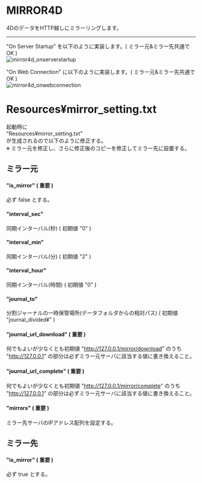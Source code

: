 # MIRROR4D
4DのデータをHTTP越しにミラーリングします。
***
"On Server Startup" を以下のように実装します。( ミラー元&ミラー先共通でOK )  
![mirror4d_onserverstartup](https://user-images.githubusercontent.com/4927926/201840456-a8a2825e-ba99-4746-af95-9976270434dc.png)

"On Web Connection" に以下のように実装します。( ミラー元&ミラー先共通でOK )  
![mirror4d_onwebconnection](https://user-images.githubusercontent.com/4927926/201840484-8fe6ab20-80cf-4c73-888e-a765dd175f3f.png)

# Resources&yen;mirror_setting.txt
起動時に  
"Resources&yen;mirror_setting.txt"  
が生成されるので以下のように修正する。  
※ ミラー元を修正し、さらに修正後のコピーを修正してミラー先に設置する。

## ミラー元
#### "is_mirror" ( 重要 )
必ず false とする。  
#### "interval_sec"
同期インターバル(秒) ( 初期値 "0" )  
#### "interval_min"
同期インターバル(分) ( 初期値 "2" )  
#### "interval_hour"
同期インターバル(時間) ( 初期値 "0" )  
#### "journal_to"
分割ジャーナルの一時保管場所(データフォルダからの相対パス) ( 初期値 "journal_divided&yen;" )  
#### "journal_url_download" ( 重要 )
何でもよいが少なくとも初期値 "http://127.0.0.1/mirror/download" のうち "http://127.0.0.1" の部分は必ずミラー元サーバに該当する値に書き換えること。  
#### "journal_url_complete" ( 重要 )
何でもよいが少なくとも初期値 "http://127.0.0.1/mirror/complete" のうち "http://127.0.0.1" の部分は必ずミラー元サーバに該当する値に書き換えること。  
#### "mirrors" ( 重要 )
ミラー先サーバのIPアドレス配列を設定する。

## ミラー先
#### "is_mirror" ( 重要 )
必ず true とする。  
